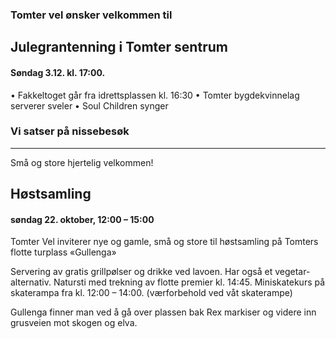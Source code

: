 ### Tomter vel ønsker velkommen til 
## Julegrantenning i Tomter sentrum
#### Søndag 3.12. kl. 17:00.

• Fakkeltoget går fra idrettsplassen kl. 16:30
• Tomter bygdekvinnelag serverer sveler
• Soul Children synger
### Vi satser på nissebesøk

----------------
Små og store hjertelig velkommen!
## Høstsamling
#### søndag 22. oktober, 12:00 – 15:00
Tomter Vel inviterer nye og gamle, små og store til  høstsamling på Tomters flotte turplass «Gullenga»

Servering av gratis grillpølser og drikke ved lavoen. Har også et vegetar-alternativ.
Natursti med trekning av flotte premier kl. 14:45.
Miniskatekurs på skaterampa fra kl. 12:00 – 14:00. (værforbehold ved våt skaterampe)

Gullenga finner man ved å gå over plassen bak Rex markiser og videre inn grusveien mot skogen og elva.

